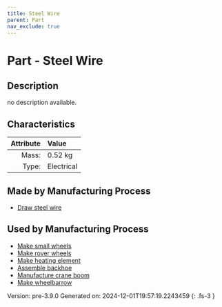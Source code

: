 ```yaml
---
title: Steel Wire
parent: Part
nav_exclude: true
---
```

# Part - Steel Wire

## Description
no description available.

## Characteristics

| Attribute      | Value |
|--------:|:------|
|Mass:|0.52 kg|
|Type:|Electrical|

## Made by Manufacturing Process

- [Draw steel wire](../process/draw-steel-wire.html)

## Used by Manufacturing Process

- [Make small wheels](../process/make-small-wheels.html)
- [Make rover wheels](../process/make-rover-wheels.html)
- [Make heating element](../process/make-heating-element.html)
- [Assemble backhoe](../process/assemble-backhoe.html)
- [Manufacture crane boom](../process/manufacture-crane-boom.html)
- [Make wheelbarrow](../process/make-wheelbarrow.html)


Version: pre-3.9.0 Generated on: 2024-12-01T19:57:19.2243459
{: .fs-3 }

